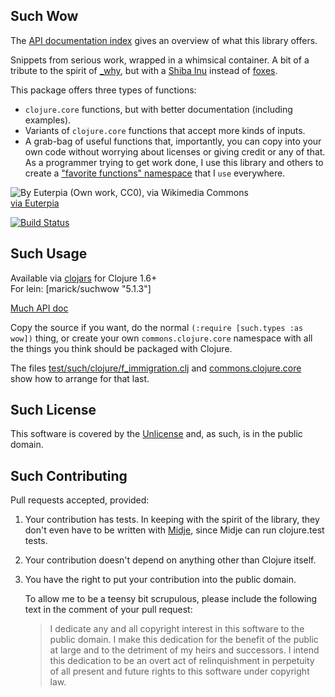 ## Such Wow

The [API documentation index](http://marick.github.io/suchwow) gives an overview of what this library offers.

Snippets from serious work, wrapped in a whimsical container. A bit of a tribute to the spirit of [_why](http://en.wikipedia.org/wiki/Why_the_lucky_stiff), but with a [Shiba Inu](http://en.wikipedia.org/wiki/Shiba_Inu) instead of [foxes](http://mislav.uniqpath.com/poignant-guide/images/the.foxes-3.png).

This package offers three types of functions:
* `clojure.core` functions, but with better documentation (including examples).
* Variants of `clojure.core` functions that accept more kinds of inputs.
* A grab-bag of useful functions that, importantly, you can copy into your own code without worrying about licenses or giving credit or any of that. As a programmer trying to get work done, I use this library and others to create a ["favorite functions" namespace](https://github.com/marick/clojure-commons/blob/master/src/commons/clojure/core.clj) that I `use` everywhere.

![By Euterpia (Own work, CC0), via Wikimedia Commons](http://upload.wikimedia.org/wikipedia/commons/thumb/d/df/Doge_homemade_meme.jpg/256px-Doge_homemade_meme.jpg)     
[via Euterpia](http://commons.wikimedia.org/wiki/File:Doge_homemade_meme.jpg)

[![Build Status](https://travis-ci.org/marick/suchwow.png?branch=master)](https://travis-ci.org/marick/suchwow)

## Such Usage

Available via [clojars](https://clojars.org/marick/suchwow) for Clojure 1.6+  
For lein: [marick/suchwow "5.1.3"]

[Much API doc](http://marick.github.io/suchwow/)

Copy the source if you want, do the normal `(:require
[such.types :as wow])` thing, or create your own `commons.clojure.core`
namespace with all the things you think should be packaged with Clojure. 

The files [test/such/clojure/f_immigration.clj](https://github.com/marick/suchwow/blob/master/test/such/f_immigration.clj) and [commons.clojure.core](https://github.com/marick/clojure-commons/blob/master/src/commons/clojure/core.clj) show how to arrange for that last.


## Such License

This software is covered by the [Unlicense](http://unlicense.org/)
and, as such, is in the public domain.

## Such Contributing

Pull requests accepted, provided:

1. Your contribution has tests. In keeping with the spirit of the library, they
   don't even have to be written with
   [Midje](https://github.com/marick/Midje), since Midje can run
   clojure.test tests.

2. Your contribution doesn't depend on anything other than Clojure itself.

3. You have the right to put your contribution into the public domain.

    To allow me to be a teensy bit scrupulous, please include the following text in
    the comment of your pull request:

    > I dedicate any and all copyright interest in this software to the
    > public domain. I make this dedication for the benefit of the public at
    > large and to the detriment of my heirs and successors. I intend this
    > dedication to be an overt act of relinquishment in perpetuity of all
    > present and future rights to this software under copyright law.

